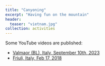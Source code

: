 ```yaml
---
title: "Canyoning"
excerpt: "Having fun on the mountain"
header:
  teaser: "vietnam.jpg"
collection: activities
---
```


Some YouTube videos are published:
* [Valmaor (BL), Italy, September 10th, 2023](https://www.youtube.com/watch?v=03F02nF1NQ4)
* [Friuli, Italy, Feb 17, 2018](https://youtu.be/NG5F7_xFbCw?si=RLQ7ejXgs6muA5XZ)
